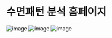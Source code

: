 # 수면패턴 분석 홈페이지
 
![image](https://user-images.githubusercontent.com/57423518/101724467-024c8d00-3af2-11eb-84fd-73ccd4dffc44.png)
![image](https://user-images.githubusercontent.com/57423518/101724564-3a53d000-3af2-11eb-8677-87da941b9ed4.png)
![image](https://user-images.githubusercontent.com/57423518/101724574-3fb11a80-3af2-11eb-8130-3ee0a46d4b86.png)
